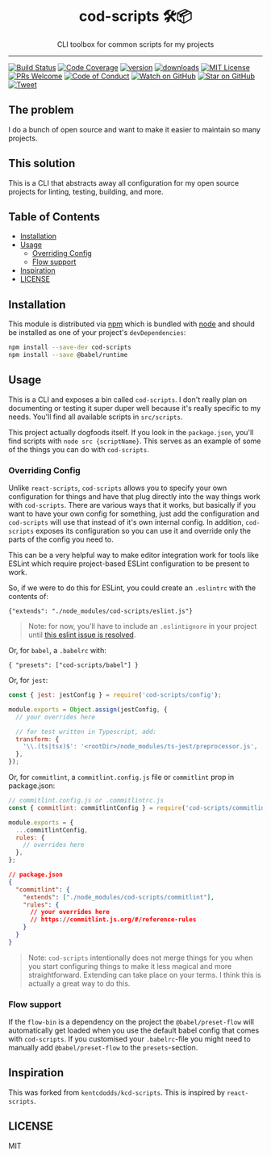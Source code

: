 <div align="center">
<h1>cod-scripts 🛠📦</h1>

<p>CLI toolbox for common scripts for my projects</p>
</div>

<hr />

[![Build Status][build-badge]][build] [![Code Coverage][coverage-badge]][coverage]
[![version][version-badge]][package] [![downloads][downloads-badge]][npmcharts]
[![MIT License][license-badge]][license] [![PRs Welcome][prs-badge]][prs]
[![Code of Conduct][coc-badge]][coc] [![Watch on GitHub][github-watch-badge]][github-watch]
[![Star on GitHub][github-star-badge]][github-star] [![Tweet][twitter-badge]][twitter]

## The problem

I do a bunch of open source and want to make it easier to maintain so many projects.

## This solution

This is a CLI that abstracts away all configuration for my open source projects for linting,
testing, building, and more.

## Table of Contents

<!-- START doctoc generated TOC please keep comment here to allow auto update -->
<!-- DON'T EDIT THIS SECTION, INSTEAD RE-RUN doctoc TO UPDATE -->

- [Installation](#installation)
- [Usage](#usage)
  - [Overriding Config](#overriding-config)
  - [Flow support](#flow-support)
- [Inspiration](#inspiration)
- [LICENSE](#license)

<!-- END doctoc generated TOC please keep comment here to allow auto update -->

## Installation

This module is distributed via [npm][npm] which is bundled with [node][node] and should be installed
as one of your project's `devDependencies`:

```sh
npm install --save-dev cod-scripts
npm install --save @babel/runtime
```

## Usage

This is a CLI and exposes a bin called `cod-scripts`. I don't really plan on documenting or testing
it super duper well because it's really specific to my needs. You'll find all available scripts in
`src/scripts`.

This project actually dogfoods itself. If you look in the `package.json`, you'll find scripts with
`node src {scriptName}`. This serves as an example of some of the things you can do with
`cod-scripts`.

### Overriding Config

Unlike `react-scripts`, `cod-scripts` allows you to specify your own configuration for things and
have that plug directly into the way things work with `cod-scripts`. There are various ways that it
works, but basically if you want to have your own config for something, just add the configuration
and `cod-scripts` will use that instead of it's own internal config. In addition, `cod-scripts`
exposes its configuration so you can use it and override only the parts of the config you need to.

This can be a very helpful way to make editor integration work for tools like ESLint which require
project-based ESLint configuration to be present to work.

So, if we were to do this for ESLint, you could create an `.eslintrc` with the contents of:

```
{"extends": "./node_modules/cod-scripts/eslint.js"}
```

> Note: for now, you'll have to include an `.eslintignore` in your project until
> [this eslint issue is resolved](https://github.com/eslint/eslint/issues/9227).

Or, for `babel`, a `.babelrc` with:

```
{ "presets": ["cod-scripts/babel"] }
```

Or, for `jest`:

```js
const { jest: jestConfig } = require('cod-scripts/config');

module.exports = Object.assign(jestConfig, {
  // your overrides here

  // for test written in Typescript, add:
  transform: {
    '\\.(ts|tsx)$': '<rootDir>/node_modules/ts-jest/preprocessor.js',
  },
});
```

Or, for `commitlint`, a `commitlint.config.js` file or `commitlint` prop in package.json:

```js
// commitlint.config.js or .commitlintrc.js
const { commitlint: commitlintConfig } = require('cod-scripts/commitlint');

module.exports = {
  ...commitlintConfig,
  rules: {
    // overrides here
  },
};
```

```json
// package.json
{
  "commitlint": {
    "extends": ["./node_modules/cod-scripts/commitlint"],
    "rules": {
      // your overrides here
      // https://commitlint.js.org/#/reference-rules
    }
  }
}
```

> Note: `cod-scripts` intentionally does not merge things for you when you start configuring things
> to make it less magical and more straightforward. Extending can take place on your terms. I think
> this is actually a great way to do this.

### Flow support

If the `flow-bin` is a dependency on the project the `@babel/preset-flow` will automatically get
loaded when you use the default babel config that comes with `cod-scripts`. If you customised your
`.babelrc`-file you might need to manually add `@babel/preset-flow` to the `presets`-section.

## Inspiration

This was forked from `kentcdodds/kcd-scripts`. This is inspired by `react-scripts`.

## LICENSE

MIT

[npm]: https://www.npmjs.com/
[node]: https://nodejs.org
[build-badge]: https://img.shields.io/travis/codfish/cod-scripts.svg?style=flat-square
[build]: https://travis-ci.org/codfish/cod-scripts
[coverage-badge]: https://img.shields.io/codecov/c/github/codfish/cod-scripts.svg?style=flat-square
[coverage]: https://codecov.io/github/codfish/cod-scripts
[version-badge]: https://img.shields.io/npm/v/cod-scripts.svg?style=flat-square
[package]: https://www.npmjs.com/package/cod-scripts
[downloads-badge]: https://img.shields.io/npm/dm/cod-scripts.svg?style=flat-square
[npmcharts]: http://npmcharts.com/compare/cod-scripts
[license-badge]: https://img.shields.io/npm/l/cod-scripts.svg?style=flat-square
[license]: https://github.com/codfish/cod-scripts/blob/master/LICENSE
[prs-badge]: https://img.shields.io/badge/PRs-welcome-brightgreen.svg?style=flat-square
[prs]: http://makeapullrequest.com
[donate-badge]: https://img.shields.io/badge/$-support-green.svg?style=flat-square
[coc-badge]: https://img.shields.io/badge/code%20of-conduct-ff69b4.svg?style=flat-square
[coc]: https://github.com/codfish/cod-scripts/blob/master/other/CODE_OF_CONDUCT.md
[github-watch-badge]: https://img.shields.io/github/watchers/codfish/cod-scripts.svg?style=social
[github-watch]: https://github.com/codfish/cod-scripts/watchers
[github-star-badge]: https://img.shields.io/github/stars/codfish/cod-scripts.svg?style=social
[github-star]: https://github.com/codfish/cod-scripts/stargazers
[twitter]:
  https://twitter.com/intent/tweet?text=Check%20out%20cod-scripts!%20https://github.com/codfish/cod-scripts%20%F0%9F%91%8D
[twitter-badge]:
  https://img.shields.io/twitter/url/https/github.com/codfish/cod-scripts.svg?style=social
